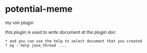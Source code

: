 # potential-meme

my vim plugin

*this plugin is used to write document at the plugin doc*

    * and you can use the help to select document that you created
    * eg : help java_thread  ...


